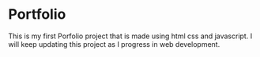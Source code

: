 # Portfolio
This is my first Porfolio project that is made using html css and javascript. I will keep updating this project as I progress in web development.
